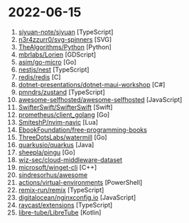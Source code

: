 # 2022-06-15

1. [siyuan-note/siyuan](https://github.com/siyuan-note/siyuan "📕 SiYuan is a local-first personal knowledge management system, supports fine-grained block-level reference, and Markdown WYSIWYG. 思源笔记是一款本地优先的个人知识管理系统， 支持细粒度块级引用和 Markdown 所见即所得。Roadmap https://github.com/orgs/siyuan-note/projects/1") [TypeScript]
2. [n3r4zzurr0/svg-spinners](https://github.com/n3r4zzurr0/svg-spinners "A collection of 24 x 24 dp SVG spinners!") [SVG]
3. [TheAlgorithms/Python](https://github.com/TheAlgorithms/Python "All Algorithms implemented in Python") [Python]
4. [mbrlabs/Lorien](https://github.com/mbrlabs/Lorien "Infinite canvas drawing/whiteboarding app for Windows, Linux and macOS. Made with Godot.") [GDScript]
5. [asim/go-micro](https://github.com/asim/go-micro "A Go microservices framework") [Go]
6. [nestjs/nest](https://github.com/nestjs/nest "A progressive Node.js framework for building efficient, scalable, and enterprise-grade server-side applications on top of TypeScript & JavaScript (ES6, ES7, ES8) 🚀") [TypeScript]
7. [redis/redis](https://github.com/redis/redis "Redis is an in-memory database that persists on disk. The data model is key-value, but many different kind of values are supported: Strings, Lists, Sets, Sorted Sets, Hashes, Streams, HyperLogLogs, Bitmaps.") [C]
8. [dotnet-presentations/dotnet-maui-workshop](https://github.com/dotnet-presentations/dotnet-maui-workshop "A full day workshop (.NET MAUI Workshop in a Box) on how to build apps with .NET MAUI for iOS, Android, macOS, and Windows") [C#]
9. [pmndrs/zustand](https://github.com/pmndrs/zustand "🐻 Bear necessities for state management in React") [TypeScript]
10. [awesome-selfhosted/awesome-selfhosted](https://github.com/awesome-selfhosted/awesome-selfhosted "A list of Free Software network services and web applications which can be hosted on your own servers") [JavaScript]
11. [SwifterSwift/SwifterSwift](https://github.com/SwifterSwift/SwifterSwift "A handy collection of more than 500 native Swift extensions to boost your productivity.") [Swift]
12. [prometheus/client_golang](https://github.com/prometheus/client_golang "Prometheus instrumentation library for Go applications") [Go]
13. [SmiteshP/nvim-navic](https://github.com/SmiteshP/nvim-navic "Simple winbar/statusline plugin that shows your current code context") [Lua]
14. [EbookFoundation/free-programming-books](https://github.com/EbookFoundation/free-programming-books "📚 Freely available programming books") 
15. [ThreeDotsLabs/watermill](https://github.com/ThreeDotsLabs/watermill "Building event-driven applications the easy way in Go.") [Go]
16. [quarkusio/quarkus](https://github.com/quarkusio/quarkus "Quarkus: Supersonic Subatomic Java.") [Java]
17. [sheepla/pingu](https://github.com/sheepla/pingu "🐧ping command but with pingu") [Go]
18. [wiz-sec/cloud-middleware-dataset](https://github.com/wiz-sec/cloud-middleware-dataset "") 
19. [microsoft/winget-cli](https://github.com/microsoft/winget-cli "Windows Package Manager CLI (aka winget)") [C++]
20. [sindresorhus/awesome](https://github.com/sindresorhus/awesome "😎 Awesome lists about all kinds of interesting topics") 
21. [actions/virtual-environments](https://github.com/actions/virtual-environments "GitHub Actions virtual environments") [PowerShell]
22. [remix-run/remix](https://github.com/remix-run/remix "Build Better Websites. Create modern, resilient user experiences with web fundamentals.") [TypeScript]
23. [digitalocean/nginxconfig.io](https://github.com/digitalocean/nginxconfig.io "⚙️ NGINX config generator on steroids 💉") [JavaScript]
24. [raycast/extensions](https://github.com/raycast/extensions "Everything you need to extend Raycast.") [TypeScript]
25. [libre-tube/LibreTube](https://github.com/libre-tube/LibreTube "An alternative YouTube front end, for Android. [WIP]") [Kotlin]
